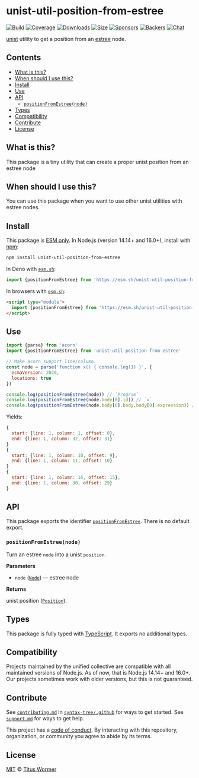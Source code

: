 # unist-util-position-from-estree

[![Build](https://github.com/syntax-tree/unist-util-position-from-estree/workflows/main/badge.svg)](https://github.com/syntax-tree/unist-util-position-from-estree/actions) [![Coverage](https://img.shields.io/codecov/c/github/syntax-tree/unist-util-position-from-estree.svg)](https://codecov.io/github/syntax-tree/unist-util-position-from-estree) [![Downloads](https://img.shields.io/npm/dm/unist-util-position-from-estree.svg)](https://www.npmjs.com/package/unist-util-position-from-estree) [![Size](https://img.shields.io/bundlephobia/minzip/unist-util-position-from-estree.svg)](https://bundlephobia.com/result?p=unist-util-position-from-estree) [![Sponsors](https://opencollective.com/unified/sponsors/badge.svg)](https://opencollective.com/unified) [![Backers](https://opencollective.com/unified/backers/badge.svg)](https://opencollective.com/unified) [![Chat](https://img.shields.io/badge/chat-discussions-success.svg)](https://github.com/syntax-tree/unist/discussions)

[unist](https://github.com/syntax-tree/unist) utility to get a position from an [estree](https://github.com/estree/estree) node.

## Contents

* [What is this?](./#what-is-this)
* [When should I use this?](./#when-should-i-use-this)
* [Install](./#install)
* [Use](./#use)
* [API](./#api)
  * [`positionFromEstree(node)`](./#positionfromestreenode)
* [Types](./#types)
* [Compatibility](./#compatibility)
* [Contribute](./#contribute)
* [License](./#license)

## What is this?

This package is a tiny utility that can create a proper unist position from an estree node

## When should I use this?

You can use this package when you want to use other unist utilities with estree nodes.

## Install

This package is [ESM only](https://gist.github.com/sindresorhus/a39789f98801d908bbc7ff3ecc99d99c). In Node.js (version 14.14+ and 16.0+), install with [npm](https://docs.npmjs.com/cli/install):

```sh
npm install unist-util-position-from-estree
```

In Deno with [`esm.sh`](https://esm.sh):

```js
import {positionFromEstree} from 'https://esm.sh/unist-util-position-from-estree@1'
```

In browsers with [`esm.sh`](https://esm.sh):

```html
<script type="module">
  import {positionFromEstree} from 'https://esm.sh/unist-util-position-from-estree@1?bundle'
</script>
```

## Use

```js
import {parse} from 'acorn'
import {positionFromEstree} from 'unist-util-position-from-estree'

// Make acorn support line/column.
const node = parse('function x() { console.log(1) }', {
  ecmaVersion: 2020,
  locations: true
})

console.log(positionFromEstree(node)) // `Program`
console.log(positionFromEstree(node.body[0].id)) // `x`
console.log(positionFromEstree(node.body[0].body.body[0].expression)) // Call
```

Yields:

```js
{
  start: {line: 1, column: 1, offset: 0},
  end: {line: 1, column: 32, offset: 31}
}
{
  start: {line: 1, column: 10, offset: 9},
  end: {line: 1, column: 11, offset: 10}
}
{
  start: {line: 1, column: 16, offset: 15},
  end: {line: 1, column: 30, offset: 29}
}
```

## API

This package exports the identifier [`positionFromEstree`](./#positionfromestreenode). There is no default export.

### `positionFromEstree(node)`

Turn an estree `node` into a unist `position`.

**Parameters**

* `node` ([`Node`](https://github.com/estree/estree/blob/master/es5.md#node-objects)) — estree node

**Returns**

unist position ([`Position`](https://github.com/syntax-tree/unist#position)).

## Types

This package is fully typed with [TypeScript](https://www.typescriptlang.org). It exports no additional types.

## Compatibility

Projects maintained by the unified collective are compatible with all maintained versions of Node.js. As of now, that is Node.js 14.14+ and 16.0+. Our projects sometimes work with older versions, but this is not guaranteed.

## Contribute

See [`contributing.md`](https://github.com/syntax-tree/.github/blob/main/contributing.md) in [`syntax-tree/.github`](https://github.com/syntax-tree/.github) for ways to get started. See [`support.md`](https://github.com/syntax-tree/.github/blob/main/support.md) for ways to get help.

This project has a [code of conduct](https://github.com/syntax-tree/.github/blob/main/code-of-conduct.md). By interacting with this repository, organization, or community you agree to abide by its terms.

## License

[MIT](license/) © [Titus Wormer](https://wooorm.com)
